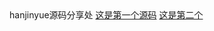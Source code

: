 <html>
  <titile>hanjinyue源码分享处</title>
    <body>
      <a href="https://shequ.codemao.cn/community/311546">这是第一个源码</a>
      <a href="https://shequ.codemao.cn/wiki/forum/311537">这是第二个</a>
      </body>
  </html>

